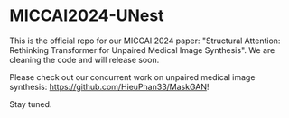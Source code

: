 # MICCAI2024-UNest

This is the official repo for our MICCAI 2024 paper: "Structural Attention: Rethinking Transformer for Unpaired Medical Image Synthesis".
We are cleaning the code and will release soon.

Please check out our concurrent work on unpaired medical image synthesis: https://github.com/HieuPhan33/MaskGAN!

Stay tuned.
